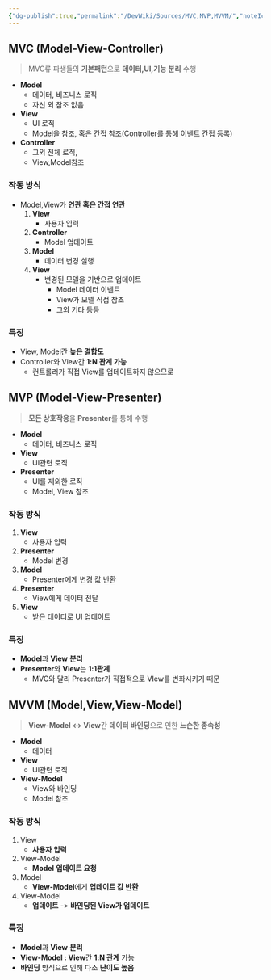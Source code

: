 ```yaml
---
{"dg-publish":true,"permalink":"/DevWiki/Sources/MVC,MVP,MVVM/","noteIcon":"","created":"2024-09-17T17:48:14.000+09:00","updated":"2025-07-19T22:58:36.977+09:00"}
---
```


## MVC (Model-View-Controller)

> MVC류 파생들의 **기본패턴**으로 **데이터,UI,기능 분리** 수행

* **Model** 
	* 데이터, 비즈니스 로직
	* 자신 외 참조 없음
* **View** 
	* UI 로직
	* Model을 참조, 혹은 간접 참조(Controller를 통해 이벤트 간접 등록) 
* **Controller**
	* 그외 전체 로직,
	* View,Model참조

### 작동 방식
* Model,View가 **연관 혹은 간접 연관**
	1. **View**
		* 사용자 입력
	2. **Controller**
		* Model 업데이트
	3. **Model**
		* 데이터 변경 실행
	4. **View**
		* 변경된 모델을 기반으로 업데이트
			* Model 데이터 이벤트
			* View가 모델 직접 참조
			* 그외 기타 등등
### 특징
* View, Model간 **높은 결합도**
* Controller와 View간 **1:N 관계 가능**
	* 컨트롤러가 직접 View를 업데이트하지 않으므로
## MVP (Model-View-Presenter)

> **모든 상호작용**을 **Presenter**를 통해 수행

* **Model** 
	* 데이터, 비즈니스 로직
* **View** 
	* UI관련 로직
* **Presenter**
	* UI를 제외한 로직
	* Model, View 참조

### 작동 방식
1. **View**
	* 사용자 입력
2.  **Presenter**
	*  Model 변경
3.  **Model**
	*  Presenter에게 변경 값 반환
4. **Presenter**
	* View에게 데이터 전달
5. **View**
	* 받은 데이터로 UI 업데이트

### 특징
* **Model**과 **View** **분리**
* **Presenter**와 **View**는 **1:1관계**
	* MVC와 달리 Presenter가 직접적으로 VIew를 변화시키기 때문
## MVVM (Model,View,View-Model)

> **View-Model <-> View**간 **데이터 바인딩**으로 인한 **느슨한 종속성**

* **Model**
	* 데이터
* **View**
	* UI관련 로직
* **View-Model** 
	* View와 바인딩
	* Model 참조

### 작동 방식
1. View
	* **사용자 입력**
2. View-Model
	* **Model** **업데이트 요청**
3. Model
	* **View-Model**에게 **업데이트 값 반환**
4. View-Model 
	 * **업데이트** -> **바인딩된 View가 업데이트**

### 특징
* **Model**과 **View** **분리**
* **View-Model : View**간 **1:N 관계** 가능
* **바인딩** 방식으로 인해 다소 **난이도 높음**